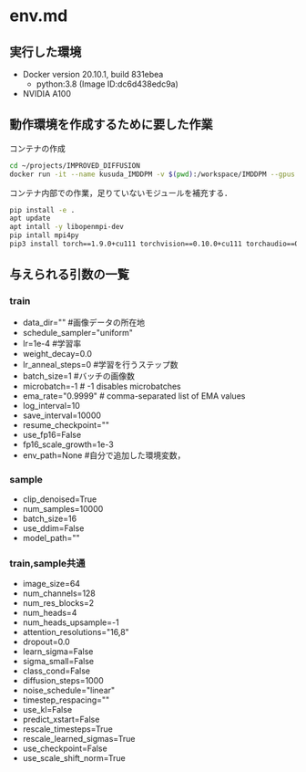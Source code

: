 # env.md

## 実行した環境

- Docker version 20.10.1, build 831ebea
    - python:3.8 (Image ID:dc6d438edc9a)
- NVIDIA A100

## 動作環境を作成するために要した作業

コンテナの作成

```sh
cd ~/projects/IMPROVED_DIFFUSION
docker run -it --name kusuda_IMDDPM -v $(pwd):/workspace/IMDDPM --gpus all python:3.8 /bin/bash
```

コンテナ内部での作業，足りていないモジュールを補充する．

```sh
pip install -e .
apt update 
apt intall -y libopenmpi-dev
pip intall mpi4py
pip3 install torch==1.9.0+cu111 torchvision==0.10.0+cu111 torchaudio==0.9.0 -f https://download.pytorch.org/whl/torch_stable.html
```

## 与えられる引数の一覧

### train

- data_dir="" #画像データの所在地
- schedule_sampler="uniform" 
- lr=1e-4 #学習率
- weight_decay=0.0
- lr_anneal_steps=0 #学習を行うステップ数
- batch_size=1 #バッチの画像数
- microbatch=-1  # -1 disables microbatches
- ema_rate="0.9999"  # comma-separated list of EMA values
- log_interval=10
- save_interval=10000
- resume_checkpoint=""
- use_fp16=False
- fp16_scale_growth=1e-3
- env_path=None #自分で追加した環境変数，

### sample

- clip_denoised=True
- num_samples=10000
- batch_size=16
- use_ddim=False
- model_path=""

### train,sample共通

- image_size=64
- num_channels=128
- num_res_blocks=2
- num_heads=4
- num_heads_upsample=-1
- attention_resolutions="16,8"
- dropout=0.0
- learn_sigma=False
- sigma_small=False
- class_cond=False
- diffusion_steps=1000
- noise_schedule="linear"
- timestep_respacing=""
- use_kl=False
- predict_xstart=False
- rescale_timesteps=True
- rescale_learned_sigmas=True
- use_checkpoint=False
- use_scale_shift_norm=True